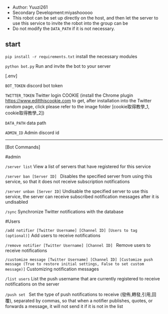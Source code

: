 - Author: Yuuzi261
- Secondary Development:miyashooooo
- This robot can be set up directly on the host, and then let the server to use this service to invite the robot into the group can be
- Do not modify the ```DATA_PATH``` if it is not necessary.

## start
```pip install -r requirements.txt```
install the necessary modules

```python bot.py```
Run and invite the bot to your server

[.env]

```BOT_TOKEN```
discord bot token

```TWITTER_TOKEN```
Twitter login COOKIE (install the Chrome plugin https://www.editthiscookie.com to get, after installation into the Twitter random page, click please refer to the image folder [cookie取得教學_1, cookie取得教學_2])

```DATA_PATH```
data path

```ADMIN_ID```
Admin discord id

-------------------------

[Bot Commands]

#admin

```/server list```
View a list of servers that have registered for this service

```/server ban [Server ID] ```
Disables the specified server from using this service, so that it does not receive subscription notifications

```/server unban [Server ID]```
Undisable the specified server to use this service, the server can receive subscribed notification messages after it is undisabled

```/sync```
Synchronize Twitter notifications with the database


#Users

```/add notifier [Twitter Username] [Channel ID] [Users to tag (optional)]```
Add users to receive notifications

```/remove notifier [Twitter Username] [Channel ID] ```
Remove users to receive notifications

```/customize message [Twitter Username] [Channel ID] [Customize push message (True to restore initial settings, False to set custom message)]```
Customizing notification messages

```/list users```
List the push username that are currently registered to receive notifications on the server

```/push set ```
Set the type of push notifications to receive (發佈,轉發,引用,回覆), separated by commas, so that when a notifier publishes, quotes, or forwards a message, it will not send it if it is not in the list
